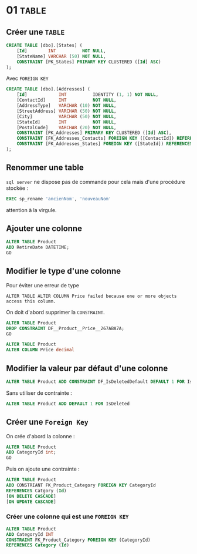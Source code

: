 # 01 `TABLE`

## Créer une `TABLE`

```sql
CREATE TABLE [dbo].[States] (
    [Id]        INT          NOT NULL,
    [StateName] VARCHAR (50) NOT NULL,
    CONSTRAINT [PK_States] PRIMARY KEY CLUSTERED ([Id] ASC)
);
```

Avec `FOREIGN KEY`

```sql
CREATE TABLE [dbo].[Addresses] (
    [Id]            INT          IDENTITY (1, 1) NOT NULL,
    [ContactId]     INT          NOT NULL,
    [AddressType]   VARCHAR (10) NOT NULL,
    [StreetAddress] VARCHAR (50) NOT NULL,
    [City]          VARCHAR (50) NOT NULL,
    [StateId]       INT          NOT NULL,
    [PostalCode]    VARCHAR (20) NOT NULL,
    CONSTRAINT [PK_Addresses] PRIMARY KEY CLUSTERED ([Id] ASC),
    CONSTRAINT [FK_Addresses_Contacts] FOREIGN KEY ([ContactId]) REFERENCES [dbo].[Contacts] ([Id]) ON DELETE CASCADE,
    CONSTRAINT [FK_Addresses_States] FOREIGN KEY ([StateId]) REFERENCES [dbo].[States] ([Id])
);
```



## Renommer une table

`sql server` ne dispose pas de commande pour cela mais d'une procédure stockée :

```sql
EXEC sp_rename 'ancienNom', 'nouveauNom'
```

attention à la virgule.



## Ajouter une colonne

```sql
ALTER TABLE Product 
ADD RetireDate DATETIME;
GO
```



## Modifier le type d'une colonne

Pour éviter une erreur de type 

```
ALTER TABLE ALTER COLUMN Price failed because one or more objects access this column.
```

On doit d'abord supprimer la `CONSTRAINT`.

```sql
ALTER TABLE Product
DROP CONSTRAINT DF__Product__Price__267ABA7A;
GO

ALTER TABLE Product
ALTER COLUMN Price decimal
```



## Modifier la valeur par défaut d'une colonne

```sql
ALTER TABLE Product ADD CONSTRAINT DF_IsDeletedDefault DEFAULT 1 FOR IsDeleted
```

Sans utiliser de contrainte :

```sql
ALTER TABLE Product ADD DEFAULT 1 FOR IsDeleted
```



## Créer une `Foreign Key`

On crée d'abord la colonne :

```sql
ALTER TABLE Product
ADD CategoryId int;
GO
```

Puis on ajoute une contrainte :

```sql
ALTER TABLE Product
ADD CONSTRIANT FK_Product_Category FOREIGN KEY CategoryId
REFERENCES Catgory (Id)
[ON DELETE CASCADE]
[ON UPDATE CASCADE]
```

### Créer une colonne qui est une `FOREIGN KEY`

```sql
ALTER TABLE Product
ADD CategoryId INT
CONSTRAINT FK_Product_Category FOREIGN KEY (CategoryId)
REFERENCES Category (Id)
```

